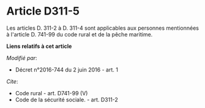 # Article D311-5

Les articles D. 311-2 à D. 311-4 sont applicables aux personnes mentionnées à l'article D. 741-99 du code rural et de la
pêche maritime.

**Liens relatifs à cet article**

_Modifié par_:

  - Décret n°2016-744 du 2 juin 2016 - art. 1

_Cite_:

  - Code rural - art. D741-99 (V)
  - Code de la sécurité sociale. - art. D311-2
